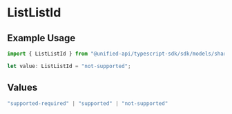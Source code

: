 # ListListId

## Example Usage

```typescript
import { ListListId } from "@unified-api/typescript-sdk/sdk/models/shared";

let value: ListListId = "not-supported";
```

## Values

```typescript
"supported-required" | "supported" | "not-supported"
```